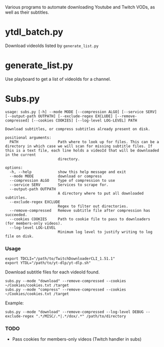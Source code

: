 Various programs to automate downloading Youtube and Twitch VODs, as well as their subtitles.


# ytdl_batch.py

Download videoIds listed by `generate_list.py`

# generate_list.py

Use playboard to get a list of videoIds for a channel.


# Subs.py

```shell
usage: subs.py [-h] --mode MODE [--compression ALGO] [--service SERV] [--output-path OUTPATH] [--exclude-regex EXCLUDE] [--remove-compressed] [--cookies COOKIES] [--log-level LOG-LEVEL] PATH

Download subtitles, or compress subtitles already present on disk.

positional arguments:
  PATH                  Path where to look up for files. This can be a directory in which case we will scan for missing subtitle files. If this is a text file, each line holds a videoId that will be downloaded in the current
                        directory.

options:
  -h, --help            show this help message and exit
  --mode MODE           download or compress
  --compression ALGO    Type of compression to use
  --service SERV        Services to scrape for.
  --output-path OUTPATH
                        A directory where to put all downloaded subtitles.
  --exclude-regex EXCLUDE
                        Regex to filter out directories.
  --remove-compressed   Remove subtitle file after compression has succeeded.
  --cookies COOKIES     Path to cookie file to pass to downloaders (for members-only videos).
  --log-level LOG-LEVEL
                        Minimum log level to justify writing to log file on disk.
```

### Usage


```shell
export TDCLI="/path/to/TwitchDownloaderCLI_1.51.1"
export YTDL="/path/to/yt-dlp/yt-dlp.sh"
```

Download subtitle files for each videoId found.

```shell
subs.py --mode "download" --remove-compressed --cookies ~/Cookies/cookies.txt /target
subs.py --mode "compress" --remove-compressed --cookies ~/Cookies/cookies.txt /target
```

Example:

```shell
subs.py --mode "download" --remove-compressed --log-level DEBUG --exclude-regex ".*/MISC/.*|.*/dox/.*" /path/to/directory
```

### TODO

* Pass cookies for members-only videos (Twitch handler in subs)